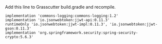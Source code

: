 Add this line to Grasscutter build.gradle and recompile.
```
implementation 'commons-logging:commons-logging:1.2'
implementation 'io.jsonwebtoken:jjwt-api:0.11.3'
runtimeOnly 'io.jsonwebtoken:jjwt-impl:0.11.3', 'io.jsonwebtoken:jjwt-gson:0.11.3'
implementation 'org.springframework.security:spring-security-crypto:5.6.3'
```